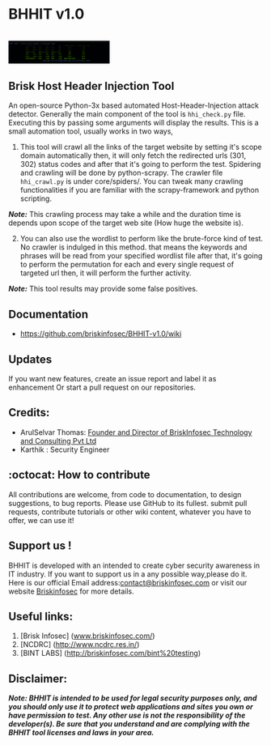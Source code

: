 # BHHIT v1.0
<br>
<img width="200" src="https://github.com/briskinfosec/BHHIT-v1.0/blob/master/images/screenshot.png" /><br>

## Brisk Host Header Injection Tool
An open-source Python-3x based automated Host-Header-Injection attack detector. Generally the main component of the tool is `hhi_check.py` file. Executing this by passing some arguments will display the results. This is a small automation tool, usually works in two ways, 

1. This tool will crawl all the links of the target website by setting it's scope domain automatically then, it will only fetch the redirected urls (301, 302) status codes and after that it's going to perform the test. Spidering and crawling will be done by python-scrapy. The crawler file `hhi_crawl.py` is under core/spiders/. You can tweak many crawling functionalities if you are familiar with the scrapy-framework and python scripting.

***Note:*** This crawling process may take a while and the duration time is depends upon scope of the target web site (How huge the website is).

2. You can also use the wordlist to perform like the brute-force kind of test. No crawler is indulged in this method. that means the keywords and phrases will be read from your specified wordlist file after that, it's going to perform the permutation for each and every single request of targeted url then, it will perform the further activity.

***Note:*** This tool results may provide some false positives. 

## Documentation
* https://github.com/briskinfosec/BHHIT-v1.0/wiki

## Updates
If you want new features, create an issue report and label it as enhancement Or start a pull request on our repositories.

## Credits:
* ArulSelvar Thomas: [Founder and Director of BriskInfosec Technology and Consulting Pvt Ltd](https://in.linkedin.com/in/briskinfosec)
* Karthik : Security Engineer

## :octocat: How to contribute
All contributions are welcome, from code to documentation, to design suggestions, to bug reports.
Please use GitHub to its fullest. submit pull requests, contribute tutorials or other wiki content, whatever 
you have to offer, we can use it!

## Support us !
BHHIT is developed with an intended to create cyber security awareness in IT industry. If you want to support us 
in a any possible way,please do it. Here is our official Email address:contact@briskinfosec.com or visit our website [Briskinfosec](http://www.briksinfosec.com) for more details.

## Useful links:
 1. [Brisk Infosec] (www.briskinfosec.com/)
 2. [NCDRC] (http://www.ncdrc.res.in/)
 3. [BINT LABS] (http://briskinfosec.com/bint%20testing)
 
## Disclaimer:

***Note: BHHIT is intended to be used for legal security purposes only, and you should only use it to protect web applications and sites you own or have permission to test. Any other use is not the responsibility of the developer(s). Be sure that you understand and are complying with the BHHIT tool licenses and laws in your area.***
